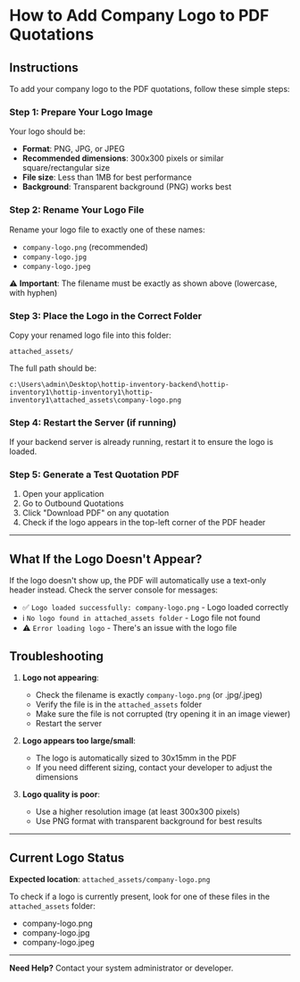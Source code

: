 # How to Add Company Logo to PDF Quotations

## Instructions

To add your company logo to the PDF quotations, follow these simple steps:

### Step 1: Prepare Your Logo Image

Your logo should be:

- **Format**: PNG, JPG, or JPEG
- **Recommended dimensions**: 300x300 pixels or similar square/rectangular size
- **File size**: Less than 1MB for best performance
- **Background**: Transparent background (PNG) works best

### Step 2: Rename Your Logo File

Rename your logo file to exactly one of these names:

- `company-logo.png` (recommended)
- `company-logo.jpg`
- `company-logo.jpeg`

⚠️ **Important**: The filename must be exactly as shown above (lowercase, with hyphen)

### Step 3: Place the Logo in the Correct Folder

Copy your renamed logo file into this folder:

```
attached_assets/
```

The full path should be:

```
c:\Users\admin\Desktop\hottip-inventory-backend\hottip-inventory1\hottip-inventory1\hottip-inventory1\attached_assets\company-logo.png
```

### Step 4: Restart the Server (if running)

If your backend server is already running, restart it to ensure the logo is loaded.

### Step 5: Generate a Test Quotation PDF

1. Open your application
2. Go to Outbound Quotations
3. Click "Download PDF" on any quotation
4. Check if the logo appears in the top-left corner of the PDF header

---

## What If the Logo Doesn't Appear?

If the logo doesn't show up, the PDF will automatically use a text-only header instead. Check the server console for messages:

- ✅ `Logo loaded successfully: company-logo.png` - Logo loaded correctly
- ℹ️ `No logo found in attached_assets folder` - Logo file not found
- ⚠️ `Error loading logo` - There's an issue with the logo file

## Troubleshooting

1. **Logo not appearing**:

   - Check the filename is exactly `company-logo.png` (or .jpg/.jpeg)
   - Verify the file is in the `attached_assets` folder
   - Make sure the file is not corrupted (try opening it in an image viewer)
   - Restart the server

2. **Logo appears too large/small**:

   - The logo is automatically sized to 30x15mm in the PDF
   - If you need different sizing, contact your developer to adjust the dimensions

3. **Logo quality is poor**:
   - Use a higher resolution image (at least 300x300 pixels)
   - Use PNG format with transparent background for best results

---

## Current Logo Status

**Expected location**: `attached_assets/company-logo.png`

To check if a logo is currently present, look for one of these files in the `attached_assets` folder:

- company-logo.png
- company-logo.jpg
- company-logo.jpeg

---

**Need Help?** Contact your system administrator or developer.
